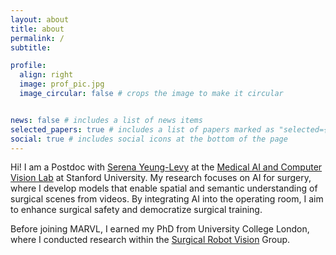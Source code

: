 ```yaml
---
layout: about
title: about
permalink: /
subtitle: 

profile:
  align: right
  image: prof_pic.jpg
  image_circular: false # crops the image to make it circular


news: false # includes a list of news items
selected_papers: true # includes a list of papers marked as "selected={true}"
social: true # includes social icons at the bottom of the page
---
```


Hi! I am a Postdoc with [Serena Yeung-Levy](https://ai.stanford.edu/~syyeung/) at the [Medical AI and Computer Vision Lab](https://marvl.stanford.edu) at Stanford University. My research focuses on AI for surgery, where I develop models that enable spatial and semantic understanding of surgical scenes from videos. By integrating AI into the operating room, I aim to enhance surgical safety and democratize surgical training.

Before joining MARVL, I earned my PhD from University College London, where I conducted research within the [Surgical Robot Vision](https://www.ucl.ac.uk/surgical-robot-vision/) Group. 